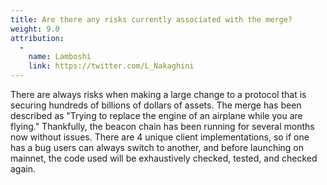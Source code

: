 ```yaml
---
title: Are there any risks currently associated with the merge?
weight: 9.0
attribution:
  -
    name: Lamboshi
    link: https://twitter.com/L_Nakaghini
---
```

There are always risks when making a large change to a protocol that is securing hundreds of billions of dollars of assets. The merge has been described as "Trying to replace the engine of an airplane while you are flying." Thankfully, the beacon chain has been running for several months now without issues. There are 4 unique client implementations, so if one has a bug users can always switch to another, and before launching on mainnet, the code used will be exhaustively checked, tested, and checked again.

